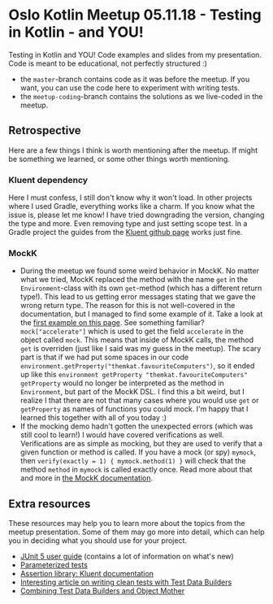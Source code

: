 # Oslo Kotlin Meetup 05.11.18 - Testing in Kotlin - and YOU!
Testing in Kotlin and YOU! Code examples and slides from my presentation. Code is meant to be educational, not perfectly structured :) 

* the `master`-branch contains code as it was before the meetup. If you want, you can use the code here to experiment with writing tests. 
* the `meetup-coding`-branch contains the solutions as we live-coded in the meetup. 


## Retrospective
Here are a few things I think is worth mentioning after the meetup. If might be something we learned, or some other things worth mentioning.

### Kluent dependency
Here I must confess, I still don't know why it won't load. In other projects where I used Gradle, everything works like a charm. If you know what the issue is, please let me know! I have tried downgrading the version, changing the type and more. Even removing type and just setting scope test. In a Gradle project the guides from the [Kluent github page](https://github.com/MarkusAmshove/Kluent) works just fine. 


### MockK
* During the meetup we found some weird behavior in MockK. No matter what we tried, MockK replaced the method with the name `get` in the `Environment`-class with its own `get`-method (which has a different return type!). This lead to us getting error messages stating that we gave the wrong return type. The reason for this is not well-covered in the documentation, but I managed to find some example of it. Take a look at the [first example on this page](https://github.com/mockk/mockk#private-functions-mocking--dynamic-calls). See something familiar? `mock["accelerate"]` which is used to get the field `accelerate` in the object called `mock`. This means that inside of MockK calls, the method `get` is overriden (just like I said was my guess in the meetup). The scary part is that if we had put some spaces in our code `environment.getProperty("themkat.favouriteComputers")`, so it ended up like this `environment getProperty "themkat.favouriteComputers"` `getProperty` would no longer be interpreted as the method in `Environment`, but part of the MockK DSL. I find this a bit weird, but I realize I that there are not that many cases where you would use `get` or `getProperty` as names of functions you could mock. I'm happy that I learned this together with all of you today :)  
* If the mocking demo hadn't gotten the unexpected errors (which was still cool to learn!) I would have covered verifications as well. Verifications are as simple as mocking, but they are used to verify that a given function or method is called. If you have a mock (or spy) `mymock`, then `verify(exactly = 1) { mymock.method(1) }` will check that the method `method` in `mymock` is called exactly once. Read more about that and more in [the MockK documentation](https://github.com/mockk/mockk). 


## Extra resources
These resources may help you to learn more about the topics from the meetup presentation. Some of them may go more into detail, which can help you in deciding what you should use for your project.
* [JUnit 5 user guide](https://junit.org/junit5/docs/current/user-guide/) (contains a lot of information on what's new)
* [Parameterized tests](https://blog.codefx.org/libraries/junit-5-parameterized-tests/)
* [Assertion library: Kluent documentation](https://markusamshove.github.io/Kluent/)
* [Interesting article on writing clean tests with Test Data Builders](https://www.petrikainulainen.net/programming/testing/writing-clean-tests-new-considered-harmful/)
* [Combining Test Data Builders and Object Mother](https://blog.codeleak.pl/2014/06/test-data-builders-and-object-mother.html)
